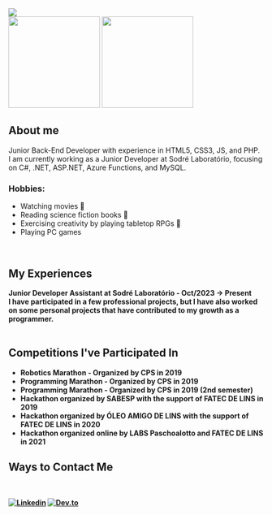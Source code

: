 <div>
<img src="http://clubedosgeeks.com.br/wp-content/uploads/2016/01/dormrm.gif">
</div>


<div>
<img height="180em" src="https://github-readme-stats.vercel.app/api?username=JoaoPdSsilva&show_icons=true&theme=tokyonight"/>
<img height="180em" src="https://github-readme-stats.vercel.app/api/top-langs/?username=JoaoPdSsilva&layout=compact&theme=tokyonight"/>
</div>

<div>
 <h2>About me</h2>
    Junior Back-End Developer with experience in HTML5, CSS3, JS, and PHP.<br> I am currently working as a Junior Developer at Sodré Laboratório, focusing on C#, .NET, ASP.NET, Azure Functions, and MySQL.<br>
 <h3>Hobbies: </h3>
    <ul>
     <li>Watching movies 🎥</li>
     <li>Reading science fiction books 📖</li>
     <li>Exercising creativity by playing tabletop RPGs 🎲</li>
     <li>Playing PC games</li>
    </ul>
  <br>
    

 
 <h2>My Experiences</h2>
 <b>Junior Developer Assistant at Sodré Laboratório - Oct/2023 -> Present<br>
    I have participated in a few professional projects, but I have also worked on some personal projects that have contributed to my growth as a programmer.
<br><br>
 <h2>Competitions I've Participated In</h2>
<ul>
<li>Robotics Marathon - Organized by CPS in 2019</li>
<li>Programming Marathon - Organized by CPS in 2019</li>
<li>Programming Marathon - Organized by CPS in 2019 (2nd semester)</li>

<li>Hackathon organized by SABESP with the support of FATEC DE LINS in 2019</li>
<li>Hackathon organized by ÓLEO AMIGO DE LINS with the support of FATEC DE LINS in 2020</li>
<li>Hackathon organized online by LABS Paschoalotto and FATEC DE LINS in 2021</li>
 </ul>
 </div>

<div>
<h2>Ways to Contact Me</h2>
 <br>

 [![Linkedin](https://img.shields.io/badge/LinkedIn-0077B5?style=for-the-badge&logo=linkedin&logoColor=white)](https://www.linkedin.com/in/joaopedrodevsantos/)
[![Dev.to](https://img.shields.io/badge/dev.to-0A0A0A?style=for-the-badge&logo=dev.to&logoColor=white)](https://dev.to/joaopdssilva)


